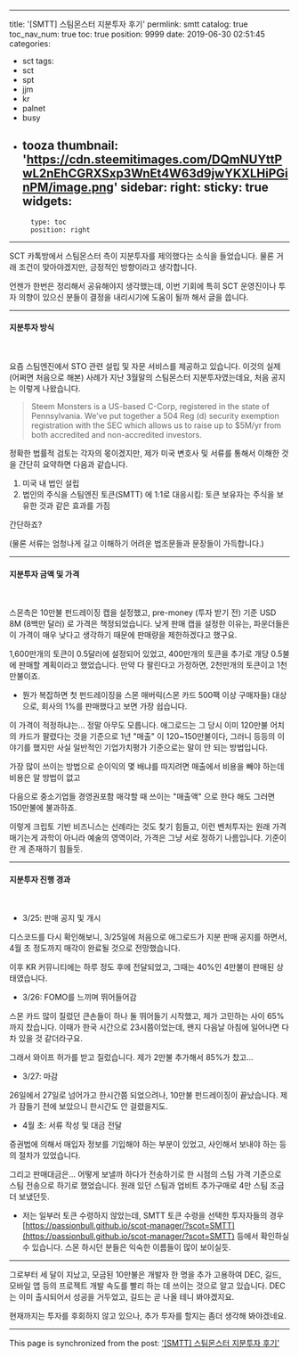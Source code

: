 
---
title: '[SMTT] 스팀몬스터 지분투자 후기'
permlink: smtt
catalog: true
toc_nav_num: true
toc: true
position: 9999
date: 2019-06-30 02:51:45
categories:
- sct
tags:
- sct
- spt
- jjm
- kr
- palnet
- busy
- tooza
thumbnail: 'https://cdn.steemitimages.com/DQmNUYttPwL2nEhCGRXSxp3WnEt4W63d9jwYKXLHiPGinPM/image.png'
sidebar:
    right:
        sticky: true
widgets:
    -
        type: toc
        position: right
---


SCT 카톡방에서 스팀몬스터 측이 지분투자를 제의했다는 소식을 들었습니다. 물론 거래 조건이 맞아야겠지만, 긍정적인 방향이라고 생각합니다.

언젠가 한번은 정리해서 공유해야지 생각했는데, 이번 기회에 특히 SCT 운영진이나 투자 의향이 있으신 분들이 결정을 내리시기에 도움이 될까 해서 글을 씁니다.

---

#### 지분투자 방식
<br>

요즘 스팀엔진에서 STO 관련 설립 및 자문 서비스를 제공하고 있습니다. 이것의 실제 (어쩌면 처음으로 해본) 사례가 지난 3월말의 스팀몬스터 지분투자였는데요, 처음 공지는 이렇게 나왔습니다.

> Steem Monsters is a US-based C-Corp, registered in the state of Pennsylvania. We’ve put together a 504 Reg (d) security exemption registration with the SEC which allows us to raise up to $5M/yr from both accredited and non-accredited investors.

정확한 법률적 검토는 각자의 몫이겠지만, 제가 미국 변호사 및 서류를 통해서 이해한 것을 간단히 요약하면 다음과 같습니다.

1. 미국 내 법인 설립
2. 법인의 주식을 스팀엔진 토큰(SMTT) 에 1:1로 대응시킴: 토큰 보유자는 주식을 보유한 것과 같은 효과를 가짐

간단하죠?

(물론 서류는 엄청나게 길고 이해하기 어려운 법조문들과 문장들이 가득합니다.)

---

#### 지분투자 금액 및 가격
<br>

스몬측은 10만불 펀드레이징 캡을 설정했고, pre-money (투자 받기 전) 기준 USD 8M (8백만 달러) 로 가격은 책정되었습니다. 낮게 판매 캡을 설정한 이유는, 파운더들은 이 가격이 매우 낮다고 생각하기 때문에 판매량을 제한하겠다고 했구요.

1,600만개의 토큰이 0.5달러에 설정되어 있었고, 400만개의 토큰을 추가로 개당 0.5불에 판매할 계획이라고 했었습니다. 만약 다 팔린다고 가정하면, 2천만개의 토큰이고 1천만불이죠. 

* 뭔가 복잡하면 첫 펀드레이징을 스몬 매버릭(스몬 카드 500팩 이상 구매자들) 대상으로, 회사의 1%를 판매했다고 보면 가장 쉽습니다.

이 가격이 적정하냐는... 정말 아무도 모릅니다. 애그로드는 그 당시 이미 120만불 어치의 카드가 팔렸다는 것을 기준으로 1년 "매출" 이 120~150만불이다, 그러니 등등의 이야기를 했지만 사실 일반적인 기업가치평가 기준으로는 말이 안 되는 방법입니다. 

가장 많이 쓰이는 방법으로 순이익의 몇 배냐를 따지려면 매출에서 비용을 빼야 하는데 비용은 알 방법이 없고

다음으로 중소기업들 경영권포함 매각할 때 쓰이는 "매출액" 으로 한다 해도 그러면 150만불에 불과하죠.

이렇게 크립토 기반 비즈니스는 선례라는 것도 찾기 힘들고, 이런 벤처투자는 원래 가격 매기는게 과학이 아니라 예술의 영역이라, 가격은 그냥 서로 정하기 나름입니다. 기준이란 게 존재하기 힘들듯.

---

#### 지분투자 진행 경과
<br>

* 3/25: 판매 공지 및 개시

디스코드를 다시 확인해보니, 3/25일에 처음으로 애그로드가 지분 판매 공지를 하면서,  4월 초 정도까지 매각이 완료될 것으로 전망했습니다.

이후 KR 커뮤니티에는 하루 정도 후에 전달되었고, 그때는 40%인 4만불이 판매된 상태였습니다. 

* 3/26: FOMO를 느끼며 뛰어들어감

 스몬 카드 많이 질렀던 큰손들이 하나 둘 뛰어들기 시작했고, 제가 고민하는 사이 65%까지 찼습니다. 이때가 한국 시간으로 23시쯤이었는데, 왠지 다음날 아침에 일어나면 다 차 있을 것 같더라구요.

그래서 와이프 허가를 받고 질렀습니다. 제가 2만불 추가해서 85%가 찼고...

* 3/27: 마감

26일에서 27일로 넘어가고 한시간쯤 되었으려나, 10만불 펀드레이징이 끝났습니다. 제가 잠들기 전에 보았으니 한시간도 안 걸렸을지도.

* 4월 초: 서류 작성 및 대금 전달

증권법에 의해서 매입자 정보를 기입해야 하는 부분이 있었고, 사인해서 보내야 하는 등의 절차가 있었습니다. 

그리고 판매대금은... 어떻게 보낼까 하다가 전송하기로 한 시점의 스팀 가격 기준으로 스팀 전송으로 하기로 했었습니다. 원래 있던 스팀과 업비트 추가구매로 4만 스팀 조금 더 보냈던듯. 

* 저는 일부러 토큰 수령하지 않았는데, SMTT 토큰 수령을 선택한 투자자들의 경우 [https://passionbull.github.io/scot-manager/?scot=SMTT](https://passionbull.github.io/scot-manager/?scot=SMTT) 등에서 확인하실 수 있습니다. 스몬 하시던 분들은 익숙한 이름들이 많이 보이실듯.

---

그로부터 세 달이 지났고, 모금된 10만불은 개발자 한 명을 추가 고용하여 DEC, 길드, 모바일 앱 등의 프로젝트 개발 속도를 빨리 하는 데 쓰이는 것으로 알고 있습니다. DEC는 이미 출시되어서 성공을 거두었고, 길드는 곧 나올 테니 봐야겠지요.

현재까지는 투자를 후회하지 않고 있으나, 추가 투자를 할지는 좀더 생각해 봐야겠네요.

- - -

This page is synchronized from the post: ['[SMTT] 스팀몬스터 지분투자 후기'](https://steemit.com/@glory7/smtt)
